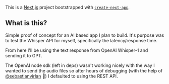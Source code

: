 This is a [Next.js](https://nextjs.org/) project bootstrapped with [`create-next-app`](https://github.com/vercel/next.js/tree/canary/packages/create-next-app).

## What is this?

Simple proof of concept for an AI based app I plan to build. It's purpose was to test the Whisper API for myself, specifically the latency/response time.

From here I'll be using the text response from OpenAI Whisper-1 and sending it to GPT.

The OpenAI node sdk (left in deps) wasn't working nicely with the way I wanted to send the audio files so after hours of debugging (with the help of [@sebastianvirlan](https://github.com/sebastianvirlan) 🙏) I defaulted to using the REST API.
